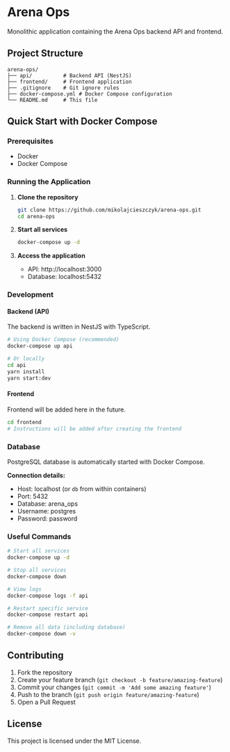 # Arena Ops

Monolithic application containing the Arena Ops backend API and frontend.

## Project Structure

```
arena-ops/
├── api/          # Backend API (NestJS)
├── frontend/     # Frontend application
├── .gitignore    # Git ignore rules
├── docker-compose.yml # Docker Compose configuration
└── README.md     # This file
```

## Quick Start with Docker Compose

### Prerequisites

- Docker
- Docker Compose

### Running the Application

1. **Clone the repository**

   ```bash
   git clone https://github.com/mikolajcieszczyk/arena-ops.git
   cd arena-ops
   ```

2. **Start all services**

   ```bash
   docker-compose up -d
   ```

3. **Access the application**
   - API: http://localhost:3000
   - Database: localhost:5432

### Development

#### Backend (API)

The backend is written in NestJS with TypeScript.

```bash
# Using Docker Compose (recommended)
docker-compose up api

# Or locally
cd api
yarn install
yarn start:dev
```

#### Frontend

Frontend will be added here in the future.

```bash
cd frontend
# Instructions will be added after creating the frontend
```

### Database

PostgreSQL database is automatically started with Docker Compose.

**Connection details:**

- Host: localhost (or `db` from within containers)
- Port: 5432
- Database: arena_ops
- Username: postgres
- Password: password

### Useful Commands

```bash
# Start all services
docker-compose up -d

# Stop all services
docker-compose down

# View logs
docker-compose logs -f api

# Restart specific service
docker-compose restart api

# Remove all data (including database)
docker-compose down -v
```

## Contributing

1. Fork the repository
2. Create your feature branch (`git checkout -b feature/amazing-feature`)
3. Commit your changes (`git commit -m 'Add some amazing feature'`)
4. Push to the branch (`git push origin feature/amazing-feature`)
5. Open a Pull Request

## License

This project is licensed under the MIT License.
